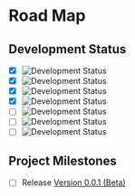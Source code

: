 # Road Map

## Development Status

-   [x] ![Development Status](https://img.shields.io/badge/status-planning-lightgrey.svg?longCache=true)
-   [x] ![Development Status](https://img.shields.io/badge/status-pre--alpha-red.svg?longCache=true)
-   [x] ![Development Status](https://img.shields.io/badge/status-alpha-yellow.svg?longCache=true)
-   [x] ![Development Status](https://img.shields.io/badge/status-beta-brightgreen.svg?longCache=true)
-   [ ] ![Development Status](https://img.shields.io/badge/status-stable-blue.svg?longCache=true)
-   [ ] ![Development Status](https://img.shields.io/badge/status-mature-8A2BE2.svg?longCache=true)
-   [ ] ![Development Status](https://img.shields.io/badge/status-inactive-lightgrey.svg?longCache=true)

## Project Milestones

-   [ ] Release [Version 0.0.1 (Beta)](https://github.com/tallguyjenks/Obsidian-For-Business/releases/tag/v0.0.1)


